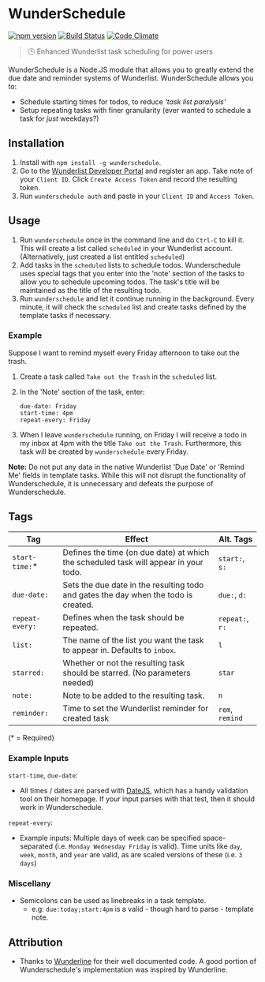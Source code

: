 # WunderSchedule
  [![npm version](https://badge.fury.io/js/wunderschedule.svg)](https://badge.fury.io/js/wunderschedule)
  [![Build Status](https://travis-ci.org/bcongdon/WunderSchedule.svg?branch=master)](https://travis-ci.org/bcongdon/WunderSchedule)
  [![Code Climate](https://codeclimate.com/github/bcongdon/WunderSchedule/badges/gpa.svg)](https://codeclimate.com/github/bcongdon/WunderSchedule)
  >:clock3: Enhanced Wunderlist task scheduling for power users

WunderSchedule is a Node.JS module that allows you to greatly extend the due date and reminder systems of Wunderlist. WunderSchedule allows you to:
  * Schedule starting times for todos, to reduce *'task list paralysis'*
  * Setup repeating tasks with finer granularity (ever wanted to schedule a task for *just* weekdays?)

## Installation
1. Install with `npm install -g wunderschedule`.
2. Go to the [Wunderlist Developer Portal](https://developer.wunderlist.com/apps) and register an app. Take note of your `Client ID`. Click `Create Access Token` and record the resulting token.
3. Run `wunderschedule auth` and paste in your `Client ID` and `Access Token`.

## Usage
1. Run `wunderschedule` once in the command line and do `Ctrl-C` to kill it. This will create a list called `scheduled` in your Wunderlist account. (Alternatively, just created a list entitled `scheduled`)
2. Add tasks in the `scheduled` lists to schedule todos. Wunderschedule uses special tags that you enter into the 'note' section of the tasks to allow you to schedule upcoming todos. The task's title will be maintained as the title of the resulting todo. 
3. Run `wunderschedule` and let it continue running in the background. Every minute, it will check the `scheduled` list and create tasks defined by the template tasks if necessary.

### Example
Suppose I want to remind myself every Friday afternoon to take out the trash.
  1. Create a task called `Take out the Trash` in the `scheduled` list.
  2. In the 'Note' section of the task, enter:

      ```
      due-date: Friday
      start-time: 4pm
      repeat-every: Friday
      ```
  3. When I leave `wunderschedule` running, on Friday I will receive a todo in my inbox at 4pm with the title `Take out the Trash`. Furthermore, this task will be created by `wunderschedule` every Friday.

**Note:** Do not put any data in the native Wunderlist 'Due Date' or 'Remind Me' fields in template tasks. While this will not disrupt the functionality of Wunderschedule, it is unnecessary and defeats the purpose of Wunderschedule.

## Tags
|Tag            |Effect                                                                              |Alt. Tags
|---------------|------------------------------------------------------------------------------------|---------------|
|`start-time:`* |Defines the time (on due date) at which the scheduled task will appear in your todo.|`start:`, `s:` |
|`due-date:`    |Sets the due date in the resulting todo and gates the day when the todo is created. |`due:`, `d:`   |
|`repeat-every:`|Defines when the task should be repeated.                                           |`repeat:`, `r:`|
|`list:`        |The name of the list you want the task to appear in. Defaults to `inbox`.           |`l`            |
|`starred:`     |Whether or not the resulting task should be starred. (No parameters needed)         |`star`         |
|`note:`        |Note to be added to the resulting task.                                             |`n`            |
|`reminder:`    |Time to set the Wunderlist reminder for created task                                |`rem`, `remind`|

(\* = Required)

### Example Inputs
`start-time`, `due-date`: 
  * All times / dates are parsed with [DateJS](http://www.datejs.com/), which has a handy validation tool on their homepage. If your input parses with that test, then it should work in Wunderschedule.

`repeat-every`:
  * Example inputs: Multiple days of week can be specified space-separated (i.e. `Monday Wednesday Friday` is valid). Time units like `day`, `week`, `month`, and `year` are valid, as are scaled versions of these (i.e. `3 days`)

### Miscellany
* Semicolons can be used as linebreaks in a task template.
	* e.g: `due:today;start:4pm` is a valid - though hard to parse - template note.

## Attribution
* Thanks to [Wunderline](https://github.com/wayneashleyberry/wunderline) for their well documented code. A good portion of Wunderschedule's implementation was inspired by Wunderline.
